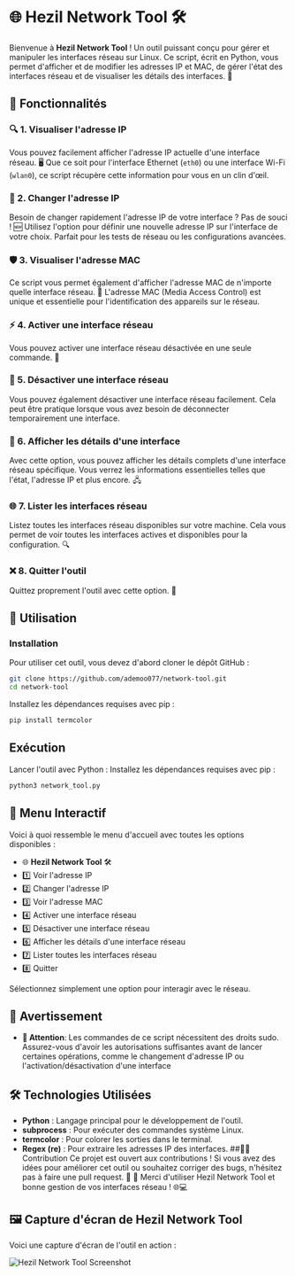 # 🌐 Hezil Network Tool 🛠️

Bienvenue à **Hezil Network Tool** ! Un outil puissant conçu pour gérer et manipuler les interfaces réseau sur Linux. Ce script, écrit en Python, vous permet d'afficher et de modifier les adresses IP et MAC, de gérer l'état des interfaces réseau et de visualiser les détails des interfaces. 🔧

## 🚀 Fonctionnalités

### 🔍 1. Visualiser l'adresse IP
Vous pouvez facilement afficher l'adresse IP actuelle d'une interface réseau. 🖥️ Que ce soit pour l'interface Ethernet (`eth0`) ou une interface Wi-Fi (`wlan0`), ce script récupère cette information pour vous en un clin d'œil.

### 🔄 2. Changer l'adresse IP
Besoin de changer rapidement l'adresse IP de votre interface ? Pas de souci ! 🆕 Utilisez l'option pour définir une nouvelle adresse IP sur l'interface de votre choix. Parfait pour les tests de réseau ou les configurations avancées.

### 🛡️ 3. Visualiser l'adresse MAC
Ce script vous permet également d'afficher l'adresse MAC de n'importe quelle interface réseau. 🔐 L'adresse MAC (Media Access Control) est unique et essentielle pour l'identification des appareils sur le réseau.

### ⚡ 4. Activer une interface réseau
Vous pouvez activer une interface réseau désactivée en une seule commande. 📡

### 📴 5. Désactiver une interface réseau
Vous pouvez également désactiver une interface réseau facilement. Cela peut être pratique lorsque vous avez besoin de déconnecter temporairement une interface.

### 📝 6. Afficher les détails d'une interface
Avec cette option, vous pouvez afficher les détails complets d'une interface réseau spécifique. Vous verrez les informations essentielles telles que l'état, l'adresse IP et plus encore. 🖧

### 🌐 7. Lister les interfaces réseau
Listez toutes les interfaces réseau disponibles sur votre machine. Cela vous permet de voir toutes les interfaces actives et disponibles pour la configuration. 🔍

### ❌ 8. Quitter l'outil
Quittez proprement l'outil avec cette option. 🛑

## 🎯 Utilisation

### Installation

Pour utiliser cet outil, vous devez d'abord cloner le dépôt GitHub :

```bash
git clone https://github.com/ademoo077/network-tool.git
cd network-tool
```
Installez les dépendances requises avec pip :
```bash
pip install termcolor
```
## Exécution
Lancer l'outil avec Python :
Installez les dépendances requises avec pip :
```bash
python3 network_tool.py
```
## 📜 Menu Interactif
Voici à quoi ressemble le menu d'accueil avec toutes les options disponibles :
- 🌐 **Hezil Network Tool** 🛠️
- 1️⃣  Voir l'adresse IP
- 2️⃣  Changer l'adresse IP
- 3️⃣  Voir l'adresse MAC
- 4️⃣  Activer une interface réseau
- 5️⃣  Désactiver une interface réseau
- 6️⃣  Afficher les détails d'une interface réseau
- 7️⃣  Lister toutes les interfaces réseau
- 8️⃣  Quitter

Sélectionnez simplement une option pour interagir avec le réseau.
## 📢 Avertissement
- **🛑 Attention**: Les commandes de ce script nécessitent des droits sudo. Assurez-vous d'avoir les autorisations suffisantes avant de lancer certaines opérations, comme le changement d'adresse IP ou l'activation/désactivation d'une interface
## 🛠️ Technologies Utilisées
- **Python** : Langage principal pour le développement de l'outil.
- **subprocess** : Pour exécuter des commandes système Linux.
- **termcolor** : Pour colorer les sorties dans le terminal.
- **Regex (re)** : Pour extraire les adresses IP des interfaces.
##🧑‍💻 Contribution
Ce projet est ouvert aux contributions ! Si vous avez des idées pour améliorer cet outil ou souhaitez corriger des bugs, n'hésitez pas à faire une pull request. 🙌
🎉 Merci d'utiliser Hezil Network Tool et bonne gestion de vos interfaces réseau ! 🌐💻
## 🖼️ Capture d'écran de Hezil Network Tool

Voici une capture d'écran de l'outil en action :

![Hezil Network Tool Screenshot](./network-tool/Capture.png)


